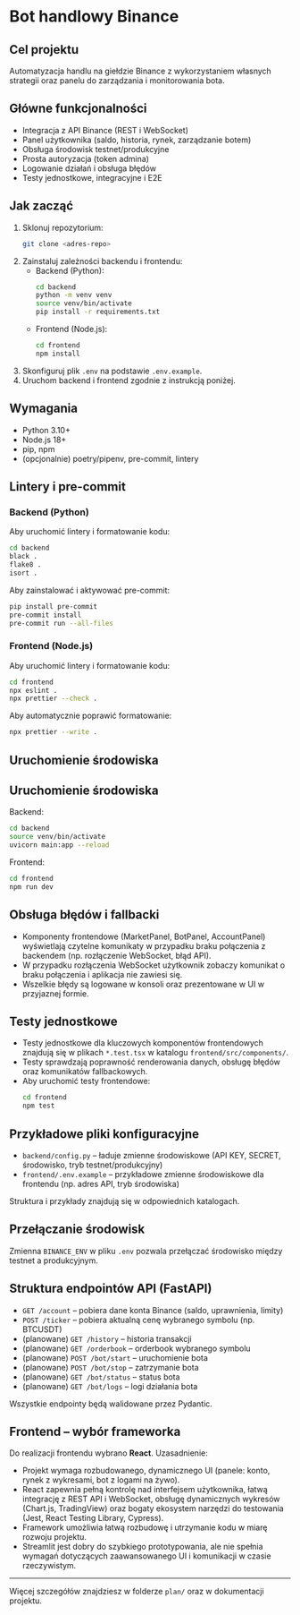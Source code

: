 # Bot handlowy Binance

## Cel projektu
Automatyzacja handlu na giełdzie Binance z wykorzystaniem własnych strategii oraz panelu do zarządzania i monitorowania bota.

## Główne funkcjonalności
- Integracja z API Binance (REST i WebSocket)
- Panel użytkownika (saldo, historia, rynek, zarządzanie botem)
- Obsługa środowisk testnet/produkcyjne
- Prosta autoryzacja (token admina)
- Logowanie działań i obsługa błędów
- Testy jednostkowe, integracyjne i E2E

## Jak zacząć
1. Sklonuj repozytorium:
   ```bash
   git clone <adres-repo>
   ```
2. Zainstaluj zależności backendu i frontendu:
   - Backend (Python):
     ```bash
     cd backend
     python -m venv venv
     source venv/bin/activate
     pip install -r requirements.txt
     ```
   - Frontend (Node.js):
     ```bash
     cd frontend
     npm install
     ```
3. Skonfiguruj plik `.env` na podstawie `.env.example`.
4. Uruchom backend i frontend zgodnie z instrukcją poniżej.

## Wymagania
- Python 3.10+
- Node.js 18+
- pip, npm
- (opcjonalnie) poetry/pipenv, pre-commit, lintery

## Lintery i pre-commit

### Backend (Python)
Aby uruchomić lintery i formatowanie kodu:
```bash
cd backend
black .
flake8 .
isort .
```
Aby zainstalować i aktywować pre-commit:
```bash
pip install pre-commit
pre-commit install
pre-commit run --all-files
```

### Frontend (Node.js)
Aby uruchomić lintery i formatowanie kodu:
```bash
cd frontend
npx eslint .
npx prettier --check .
```
Aby automatycznie poprawić formatowanie:
```bash
npx prettier --write .
```

## Uruchomienie środowiska

## Uruchomienie środowiska
Backend:
  ```bash
  cd backend
  source venv/bin/activate
  uvicorn main:app --reload
  ```
Frontend:
  ```bash
  cd frontend
  npm run dev
  ```

## Obsługa błędów i fallbacki

- Komponenty frontendowe (MarketPanel, BotPanel, AccountPanel) wyświetlają czytelne komunikaty w przypadku braku połączenia z backendem (np. rozłączenie WebSocket, błąd API).
- W przypadku rozłączenia WebSocket użytkownik zobaczy komunikat o braku połączenia i aplikacja nie zawiesi się.
- Wszelkie błędy są logowane w konsoli oraz prezentowane w UI w przyjaznej formie.

## Testy jednostkowe

- Testy jednostkowe dla kluczowych komponentów frontendowych znajdują się w plikach `*.test.tsx` w katalogu `frontend/src/components/`.
- Testy sprawdzają poprawność renderowania danych, obsługę błędów oraz komunikatów fallbackowych.
- Aby uruchomić testy frontendowe:
  ```bash
  cd frontend
  npm test
  ```

## Przykładowe pliki konfiguracyjne

- `backend/config.py` – ładuje zmienne środowiskowe (API KEY, SECRET, środowisko, tryb testnet/produkcyjny)
- `frontend/.env.example` – przykładowe zmienne środowiskowe dla frontendu (np. adres API, tryb środowiska)

Struktura i przykłady znajdują się w odpowiednich katalogach.

## Przełączanie środowisk
Zmienna `BINANCE_ENV` w pliku `.env` pozwala przełączać środowisko między testnet a produkcyjnym.

## Struktura endpointów API (FastAPI)

- `GET /account` – pobiera dane konta Binance (saldo, uprawnienia, limity)
- `POST /ticker` – pobiera aktualną cenę wybranego symbolu (np. BTCUSDT)
- (planowane) `GET /history` – historia transakcji
- (planowane) `GET /orderbook` – orderbook wybranego symbolu
- (planowane) `POST /bot/start` – uruchomienie bota
- (planowane) `POST /bot/stop` – zatrzymanie bota
- (planowane) `GET /bot/status` – status bota
- (planowane) `GET /bot/logs` – logi działania bota

Wszystkie endpointy będą walidowane przez Pydantic.

## Frontend – wybór frameworka

Do realizacji frontendu wybrano **React**. Uzasadnienie:
- Projekt wymaga rozbudowanego, dynamicznego UI (panele: konto, rynek z wykresami, bot z logami na żywo).
- React zapewnia pełną kontrolę nad interfejsem użytkownika, łatwą integrację z REST API i WebSocket, obsługę dynamicznych wykresów (Chart.js, TradingView) oraz bogaty ekosystem narzędzi do testowania (Jest, React Testing Library, Cypress).
- Framework umożliwia łatwą rozbudowę i utrzymanie kodu w miarę rozwoju projektu.
- Streamlit jest dobry do szybkiego prototypowania, ale nie spełnia wymagań dotyczących zaawansowanego UI i komunikacji w czasie rzeczywistym.

---
Więcej szczegółów znajdziesz w folderze `plan/` oraz w dokumentacji projektu.
